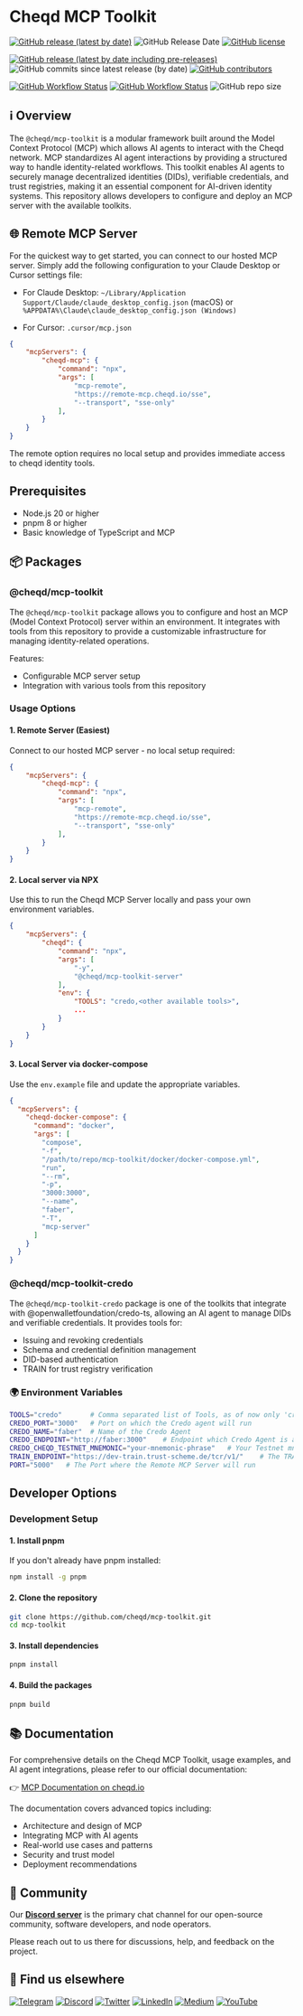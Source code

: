 # Cheqd MCP Toolkit

[![GitHub release (latest by date)](https://img.shields.io/github/v/release/cheqd/mcp-toolkit?color=green&label=stable%20release&style=flat-square)](https://github.com/cheqd/mcp-toolkit/releases/latest) ![GitHub Release Date](https://img.shields.io/github/release-date/cheqd/mcp-toolkit?color=green&style=flat-square) [![GitHub license](https://img.shields.io/github/license/cheqd/mcp-toolkit?color=blue&style=flat-square)](https://github.com/cheqd/mcp-toolkit/blob/main/LICENSE)

[![GitHub release (latest by date including pre-releases)](https://img.shields.io/github/v/release/cheqd/mcp-toolkit?include_prereleases&label=dev%20release&style=flat-square)](https://github.com/cheqd/mcp-toolkit/releases/) ![GitHub commits since latest release (by date)](https://img.shields.io/github/commits-since/cheqd/mcp-toolkit/latest?style=flat-square) [![GitHub contributors](https://img.shields.io/github/contributors/cheqd/mcp-toolkit?label=contributors%20%E2%9D%A4%EF%B8%8F&style=flat-square)](https://github.com/cheqd/mcp-toolkit/graphs/contributors)

[![GitHub Workflow Status](https://img.shields.io/github/actions/workflow/status/cheqd/mcp-toolkit/dispatch.yml?label=workflows&style=flat-square)](https://github.com/cheqd/mcp-toolkit/actions/workflows/dispatch.yml) [![GitHub Workflow Status](https://img.shields.io/github/actions/workflow/status/cheqd/mcp-toolkit/codeql.yml?label=CodeQL&style=flat-square)](https://github.com/cheqd/mcp-toolkit/actions/workflows/codeql.yml) ![GitHub repo size](https://img.shields.io/github/repo-size/cheqd/mcp-toolkit?style=flat-square)

## ℹ️ Overview

The `@cheqd/mcp-toolkit` is a modular framework built around the Model Context Protocol (MCP) which allows AI agents to interact with the Cheqd network. MCP standardizes AI agent interactions by providing a structured way to handle identity-related workflows. This toolkit enables AI agents to securely manage decentralized identities (DIDs), verifiable credentials, and trust registries, making it an essential component for AI-driven identity systems. This repository allows developers to configure and deploy an MCP server with the available toolkits.

## 🌐 Remote MCP Server

For the quickest way to get started, you can connect to our hosted MCP server. Simply add the following configuration to your Claude Desktop or Cursor settings file:

- For Claude Desktop: `~/Library/Application Support/Claude/claude_desktop_config.json` (macOS) or `%APPDATA%\Claude\claude_desktop_config.json (Windows)`

- For Cursor: `.cursor/mcp.json`

```json
{
    "mcpServers": {
        "cheqd-mcp": {
            "command": "npx",
            "args": [
                "mcp-remote",
                "https://remote-mcp.cheqd.io/sse",
                "--transport", "sse-only"
            ],
        }
    }
}
```

The remote option requires no local setup and provides immediate access to cheqd identity tools.

## Prerequisites

- Node.js 20 or higher
- pnpm 8 or higher
- Basic knowledge of TypeScript and MCP

## 📦 Packages

### @cheqd/mcp-toolkit

The `@cheqd/mcp-toolkit` package allows you to configure and host an MCP (Model Context Protocol) server within an environment. It integrates with tools from this repository to provide a customizable infrastructure for managing identity-related operations.

Features:

- Configurable MCP server setup
- Integration with various tools from this repository

### Usage Options

#### 1. Remote Server (Easiest)

Connect to our hosted MCP server - no local setup required:

```json
{
    "mcpServers": {
        "cheqd-mcp": {
            "command": "npx",
            "args": [
                "mcp-remote",
                "https://remote-mcp.cheqd.io/sse",
                "--transport", "sse-only"
            ],
        }
    }
}
```

#### 2. Local server via NPX

Use this to run the Cheqd MCP Server locally and pass your own environment variables.

```json
{
    "mcpServers": {
        "cheqd": {
            "command": "npx",
            "args": [
                "-y",
                "@cheqd/mcp-toolkit-server"
            ],
            "env": {
                "TOOLS": "credo,<other available tools>",
                ...
            }
        }
    }
}
```

#### 3. Local Server via docker-compose

Use the `env.example` file and update the appropriate variables.

```json
{
  "mcpServers": {
    "cheqd-docker-compose": {
      "command": "docker",
      "args": [
        "compose",
        "-f",
        "/path/to/repo/mcp-toolkit/docker/docker-compose.yml",
        "run",
        "--rm",
        "-p", 
        "3000:3000",
        "--name",
        "faber",
        "-T",
        "mcp-server"
      ]
    }
  }
}
```

### @cheqd/mcp-toolkit-credo

The `@cheqd/mcp-toolkit-credo` package is one of the toolkits that integrate with @openwalletfoundation/credo-ts, allowing an AI agent to manage DIDs and verifiable credentials. It provides tools for:

- Issuing and revoking credentials
- Schema and credential definition management
- DID-based authentication
- TRAIN for trust registry verification

### 🌍 Environment Variables

```bash
TOOLS="credo"       # Comma separated list of Tools, as of now only 'credo'
CREDO_PORT="3000"   # Port on which the Credo agent will run
CREDO_NAME="faber"  # Name of the Credo Agent
CREDO_ENDPOINT="http://faber:3000"    # Endpoint which Credo Agent is accessible externally
CREDO_CHEQD_TESTNET_MNEMONIC="your-mnemonic-phrase"   # Your Testnet mnemonic phrase
TRAIN_ENDPOINT="https://dev-train.trust-scheme.de/tcr/v1/"    # The TRAIN endpoint for verification of trust registry 
PORT="5000"   # The Port where the Remote MCP Server will run
```

## Developer Options

### Development Setup

#### 1. Install pnpm

If you don't already have pnpm installed:

```bash
npm install -g pnpm
```

#### 2. Clone the repository

```bash
git clone https://github.com/cheqd/mcp-toolkit.git
cd mcp-toolkit
```

#### 3. Install dependencies

```bash
pnpm install
```

#### 4. Build the packages

```bash
pnpm build
```

## 📚 Documentation

For comprehensive details on the Cheqd MCP Toolkit, usage examples, and AI agent integrations, please refer to our official documentation:

👉 [MCP Documentation on cheqd.io](https://docs.cheqd.io/product/getting-started/ai-agents/trust-registry/setup-mcp)


The documentation covers advanced topics including:

- Architecture and design of MCP
- Integrating MCP with AI agents
- Real-world use cases and patterns
- Security and trust model
- Deployment recommendations

## 💬 Community

Our [**Discord server**](http://cheqd.link/discord-github) is the primary chat channel for our open-source community, software developers, and node operators.

Please reach out to us there for discussions, help, and feedback on the project.

## 🙋 Find us elsewhere

[![Telegram](https://img.shields.io/badge/Telegram-2CA5E0?style=for-the-badge\&logo=telegram\&logoColor=white)](https://t.me/cheqd) [![Discord](https://img.shields.io/badge/Discord-7289DA?style=for-the-badge\&logo=discord\&logoColor=white)](http://cheqd.link/discord-github) [![Twitter](https://img.shields.io/badge/Twitter-1DA1F2?style=for-the-badge\&logo=twitter\&logoColor=white)](https://twitter.com/intent/follow?screen\_name=cheqd\_io) [![LinkedIn](https://img.shields.io/badge/LinkedIn-0077B5?style=for-the-badge\&logo=linkedin\&logoColor=white)](http://cheqd.link/linkedin) [![Medium](https://img.shields.io/badge/Medium-12100E?style=for-the-badge\&logo=medium\&logoColor=white)](https://blog.cheqd.io) [![YouTube](https://img.shields.io/badge/YouTube-FF0000?style=for-the-badge\&logo=youtube\&logoColor=white)](https://www.youtube.com/channel/UCBUGvvH6t3BAYo5u41hJPzw/)
